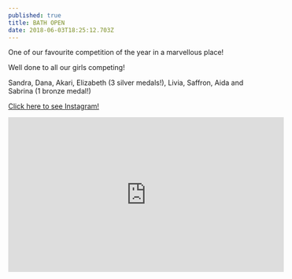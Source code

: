```yaml
---
published: true
title: BATH OPEN
date: 2018-06-03T18:25:12.703Z
---
```

One of our favourite competition of the year in a marvellous place!

Well done to all our girls competing!

Sandra, Dana, Akari, Elizabeth (3 silver medals!), Livia, Saffron, Aida and Sabrina (1 bronze medal!)

[Click here to see Instagram!](https://www.instagram.com/p/BjmbT56lCRp/?utm_source=ig_embed)

<iframe width="560" height="315" src="https://www.youtube.com/embed/ncEI_OYdsgs" frameborder="0" allow="autoplay; encrypted-media" allowfullscreen></iframe>
